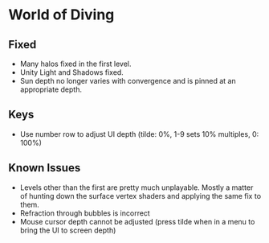 World of Diving
===============

Fixed
-----
- Many halos fixed in the first level.
- Unity Light and Shadows fixed.
- Sun depth no longer varies with convergence and is pinned at an appropriate
  depth.

Keys
----
- Use number row to adjust UI depth (tilde: 0%, 1-9 sets 10% multiples, 0: 100%)

Known Issues
------------
- Levels other than the first are pretty much unplayable. Mostly a matter of
  hunting down the surface vertex shaders and applying the same fix to them.
- Refraction through bubbles is incorrect
- Mouse cursor depth cannot be adjusted (press tilde when in a menu to bring
  the UI to screen depth)
